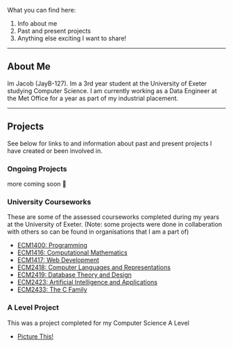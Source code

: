 What you can find here:
1. Info about me
2. Past and present projects
3. Anything else exciting I want to share!

* * *

## About Me

Im Jacob (JayB-127). Im a 3rd year student at the University of Exeter studying Computer Science.
I am currently working as a Data Engineer at the Met Office for a year as part of my industrial placement.

* * *

## Projects

See below for links to and information about past and present projects I have created or been involved in.

### Ongoing Projects

more coming soon 👀

### University Courseworks
These are some of the assessed courseworks completed during my years at the University of Exeter.
(Note: some projects were done in collaberation with others so can be found in organisations that I am a part of)

- [ECM1400: Programming](https://github.com/JayB-127/ECM1400Programming-CA)
- [ECM1416: Computational Mathematics](https://github.com/JayB-127/ECM1416CompMaths-CA)
- [ECM1417: Web Development](https://github.com/JayB-127/ECM1417WebDev-CA)
- [ECM2418: Computer Languages and Representations](https://github.com/JayB-127/ECM2418CompLang-CA)
- [ECM2419: Database Theory and Design](https://github.com/JayB-127/ECM2419Database-CA)
- [ECM2423: Artificial Intelligence and Applications ](https://github.com/JayB-127/ECM2423AI-CA)
- [ECM2433: The C Family](https://github.com/JayB-127/ECM2433CFamily-CA)

### A Level Project
This was a project completed for my Computer Science A Level

- [Picture This!](https://github.com/JayB-127/PictureThis)
